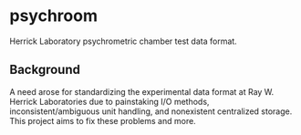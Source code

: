 psychroom
=========

Herrick Laboratory psychrometric chamber test data format.

Background
----------

A need arose for standardizing the experimental data format at Ray W. Herrick
Laboratories due to painstaking I/O methods, inconsistent/ambiguous unit
handling, and nonexistent centralized storage.  This project aims to fix these
problems and more.
